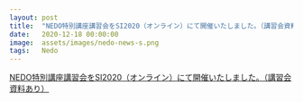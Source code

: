 ```yaml
---
layout: post
title:  "NEDO特別講座講習会をSI2020（オンライン）にて開催いたしました。（講習会資料あり）"
date:   2020-12-18 00:00:00
image:  assets/images/nedo-news-s.png
tags:   Nedo
---
```

	
[NEDO特別講座講習会をSI2020（オンライン）にて開催いたしました。（講習会資料あり）]({{url}}/si2020)

